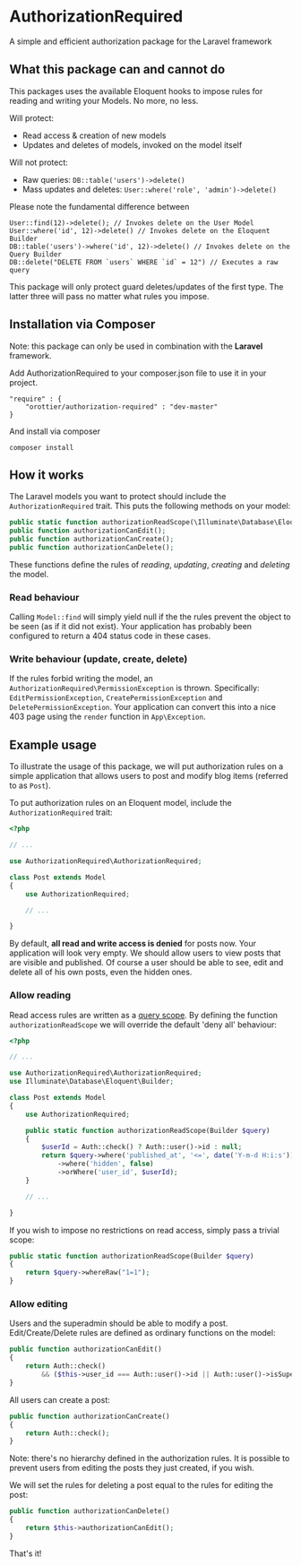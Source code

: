 # AuthorizationRequired

A simple and efficient authorization package for the Laravel framework

## What this package can and cannot do
This packages uses the available Eloquent hooks to impose rules for reading and writing your Models. No more, no less.

Will protect:

* Read access & creation of new models
* Updates and deletes of models, invoked on the model itself


Will not protect:

* Raw queries: `DB::table('users')->delete()`
* Mass updates and deletes: `User::where('role', 'admin')->delete()`

Please note the fundamental difference between
```
User::find(12)->delete(); // Invokes delete on the User Model
User::where('id', 12)->delete() // Invokes delete on the Eloquent Builder
DB::table('users')->where('id', 12)->delete() // Invokes delete on the Query Builder
DB::delete("DELETE FROM `users` WHERE `id` = 12") // Executes a raw query
```

This package will only protect guard deletes/updates of the first type. The latter three will pass no matter what rules you impose.

## Installation via Composer

Note: this package can only be used in combination with the **Laravel** framework.

Add AuthorizationRequired to your composer.json file to use it in your project.

```
"require" : {
    "orottier/authorization-required" : "dev-master"
}
```

And install via composer
```
composer install
```

## How it works
The Laravel models you want to protect should include the `AuthorizationRequired` trait. This puts the following methods on your model:
```PHP
public static function authorizationReadScope(\Illuminate\Database\Eloquent\Builder $query);
public function authorizationCanEdit();
public function authorizationCanCreate();
public function authorizationCanDelete();
```

These functions define the rules of *reading*, *updating*, *creating* and *deleting* the model.

### Read behaviour
Calling `Model::find` will simply yield null if the the rules prevent the object to be seen (as if it did not exist). Your application has probably been configured to return a 404 status code in these cases.

### Write behaviour (update, create, delete)
If the rules forbid writing the model, an `AuthorizationRequired\PermissionException` is thrown. Specifically: `EditPermissionException`, `CreatePermissionException` and `DeletePermissionException`. Your application can convert this into a nice 403 page using the `render` function in `App\Exception`.

## Example usage

To illustrate the usage of this package, we will put authorization rules on a simple application that allows users to post and modify blog items (referred to as `Post`).

To put authorization rules on an Eloquent model, include the `AuthorizationRequired` trait:

```PHP
<?php

// ...

use AuthorizationRequired\AuthorizationRequired;

class Post extends Model
{
	use AuthorizationRequired;

	// ...

}
```

By default, **all read and write access is denied** for posts now. Your application will look very empty. We should allow users to view posts that are visible and published. Of course a user should be able to see, edit and delete all of his own posts, even the hidden ones.

### Allow reading
Read access rules are written as a [query scope](http://laravel.com/docs/master/eloquent#query-scopes). By defining the function `authorizationReadScope` we will override the default 'deny all' behaviour:

```PHP
<?php

// ...

use AuthorizationRequired\AuthorizationRequired;
use Illuminate\Database\Eloquent\Builder;

class Post extends Model
{
	use AuthorizationRequired;

	public static function authorizationReadScope(Builder $query)
	{
		$userId = Auth::check() ? Auth::user()->id : null;
		return $query->where('published_at', '<=', date('Y-m-d H:i:s'))
			->where('hidden', false)
			->orWhere('user_id', $userId);
	}

	// ...

}
```

If you wish to impose no restrictions on read access, simply pass a trivial scope:

```PHP
public static function authorizationReadScope(Builder $query)
{
	return $query->whereRaw("1=1");
}
```

### Allow editing
Users and the superadmin should be able to modify a post. Edit/Create/Delete rules are defined as ordinary functions on the model:

```PHP
public function authorizationCanEdit()
{
	return Auth::check()
		&& ($this->user_id === Auth::user()->id || Auth::user()->isSuperAdmin());
}
```

All users can create a post:
```PHP
public function authorizationCanCreate()
{
	return Auth::check();
}
```
Note: there's no hierarchy defined in the authorization rules. It is possible to prevent users from editing the posts they just created, if you wish.

We will set the rules for deleting a post equal to the rules for editing the post:
```PHP
public function authorizationCanDelete()
{
	return $this->authorizationCanEdit();
}
```

That's it!

